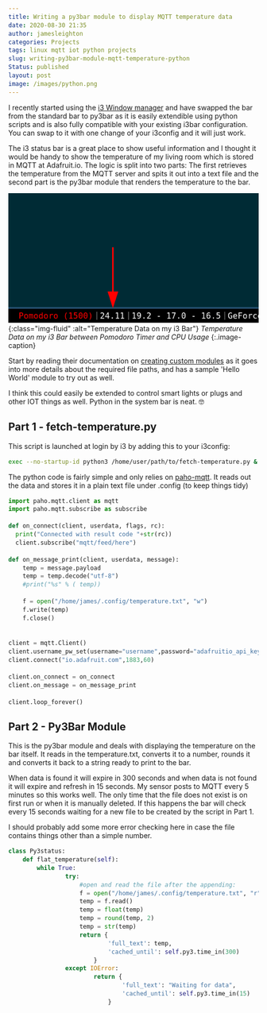 ```yaml
---
title: Writing a py3bar module to display MQTT temperature data
date: 2020-08-30 21:35
author: jamesleighton
categories: Projects
tags: linux mqtt iot python projects
slug: writing-py3bar-module-mqtt-temperature-python
Status: published
layout: post
image: /images/python.png
---
```


I recently started using the [i3 Window manager](https://i3wm.org/) and have swapped the bar from the standard bar to py3bar as it is easily extendible using python scripts and is also fully compatible with your existing i3bar configuration. You can swap to it with one change of your i3config and it will just work.

The i3 status bar is a great place to show useful information and I thought it would be handy to show the temperature of my living room which is stored in MQTT at Adafruit.io. The logic is split into two parts: The first retrieves the temperature from the MQTT server and spits it out into a text file and the second part is the py3bar module that renders the temperature to the bar.

![Temperature Data on my i3 Bar](/images/i3-bar.png){:class="img-fluid" :alt="Temperature Data on my i3 Bar"}
*Temperature Data on my i3 Bar between Pomodoro Timer and CPU Usage*
{:.image-caption}

Start by reading their documentation on [creating custom modules](https://py3status.readthedocs.io/en/latest/writing_modules.html) as it goes into more details about the required file paths, and has a sample 'Hello World' module to try out as well.

I think this could easily be extended to control smart lights or plugs and other IOT things as well. Python in the system bar is neat. 🤓

## Part 1 - fetch-temperature.py

This script is launched at login by i3 by adding this to your i3config:

```bash
exec --no-startup-id python3 /home/user/path/to/fetch-temperature.py &
```

The python code is fairly simple and only relies on [paho-mqtt](https://pypi.org/project/paho-mqtt/). It reads out the data and stores it in a plain text file under .config (to keep things tidy)

```python
import paho.mqtt.client as mqtt
import paho.mqtt.subscribe as subscribe

def on_connect(client, userdata, flags, rc):
  print("Connected with result code "+str(rc))
  client.subscribe("mqtt/feed/here")

def on_message_print(client, userdata, message):
    temp = message.payload
    temp = temp.decode("utf-8")
    #print("%s" % ( temp))

    f = open("/home/james/.config/temperature.txt", "w")
    f.write(temp)
    f.close()


client = mqtt.Client()
client.username_pw_set(username="username",password="adafruitio_api_key")
client.connect("io.adafruit.com",1883,60)

client.on_connect = on_connect
client.on_message = on_message_print

client.loop_forever()
```

## Part 2 - Py3Bar Module

This is the py3bar module and deals with displaying the temperature on the bar itself. It reads in the temperature.txt, converts it to a number, rounds it and converts it back to a string ready to print to the bar.

When data is found it will expire in 300 seconds and when data is not found it will expire and refresh in 15 seconds. My sensor posts to MQTT every 5 minutes so this works well. The only time that the file does not exist is on first run or when it is manually deleted. If this happens the bar will check every 15 seconds waiting for a new file to be created by the script in Part 1.

I should probably add some more error checking here in case the file contains things other than a simple number.

```python
class Py3status:
    def flat_temperature(self):
        while True:
                try:
                    #open and read the file after the appending:
                    f = open("/home/james/.config/temperature.txt", "r")
                    temp = f.read()
                    temp = float(temp)
                    temp = round(temp, 2)
                    temp = str(temp)
                    return {
                            'full_text': temp,
                            'cached_until': self.py3.time_in(300)
                        }
                except IOError:
                        return {
                                'full_text': "Waiting for data",
                                'cached_until': self.py3.time_in(15)
                            }
```
